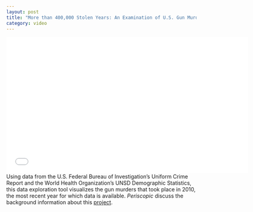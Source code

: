```yaml
---
layout: post
title: "More than 400,000 Stolen Years: An Examination of U.S. Gun Murders"
category: video
---
```


<iframe width="640" height="360" src="//www.youtube.com/embed/8R8UOjMy-5k" frameborder="0" allowfullscreen></iframe>
Using data from the U.S. Federal Bureau of Investigation’s Uniform Crime Report and the World Health Organization’s UNSD Demographic Statistics, this data exploration tool visualizes the gun murders that took place in 2010, the most recent year for which data is available. <em>Periscopic</em> discuss the background information about this <a href="http://www.periscopic.com/#/our-work/more-than-400000-stolen-years-an-examination-of-u-s-gun-murders-in-2010">project</a>.
